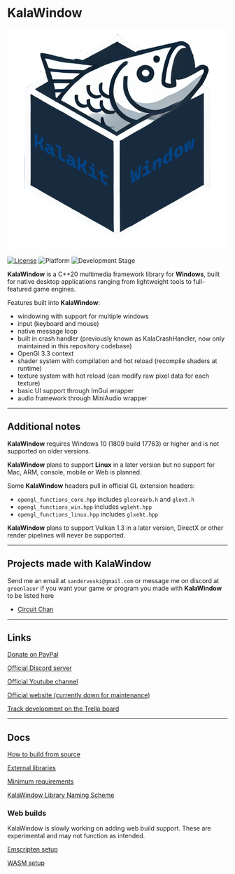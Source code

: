 # KalaWindow

![Logo](logo.png)

[![License](https://img.shields.io/badge/license-Zlib-blue)](LICENSE.md)
![Platform](https://img.shields.io/badge/platform-Windows%20%7C%20Linux-brightgreen)
![Development Stage](https://img.shields.io/badge/development-Alpha-yellow)

**KalaWindow** is a C++20 multimedia framework library for **Windows**, built for native desktop applications ranging from lightweight tools to full-featured game engines.

Features built into **KalaWindow**:
- windowing with support for multiple windows
- input (keyboard and mouse)
- native message loop
- built in crash handler (previously known as KalaCrashHandler, now only maintained in this repository codebase)
- OpenGl 3.3 context
- shader system with compilation and hot reload (recompile shaders at runtime)
- texture system with hot reload (can modify raw pixel data for each texture)
- basic UI support through ImGui wrapper
- audio framework through MiniAudio wrapper

---

## Additional notes

**KalaWindow** requires Windows 10 (1809 build 17763) or higher and is not supported on older versions.

**KalaWindow** plans to support **Linux** in a later version but no support for Mac, ARM, console, mobile or Web is planned.

Some **KalaWindow** headers pull in official GL extension headers:
- `opengl_functions_core.hpp` includes `glcorearb.h` and `glext.h`
- `opengl_functions_win.hpp` includes `wgleht.hpp`
- `opengl_functions_linux.hpp` includes `glxeht.hpp`

**KalaWindow** plans to support Vulkan 1.3 in a later version, DirectX or other render pipelines will never be supported.

---

## Projects made with KalaWindow

Send me an email at `sanderveski@gmail.com` or message me on discord at `greenlaser` if you want your game or program you made with **KalaWindow** to be listed here

- [Circuit Chan](https://github.com/lost-empire-entertainment/circuit-chan)

---

## Links

[Donate on PayPal](https://www.paypal.com/donate/?hosted_button_id=QWG8SAYX5TTP6)

[Official Discord server](https://discord.gg/jkvasmTND5)

[Official Youtube channel](https://youtube.com/greenlaser)

[Official website (currently down for maintenance)](https://thekalakit.com)

[Track development on the Trello board](https://trello.com/b/rXmMDRaf/kalawindow)

---

## Docs

[How to build from source](docs/build_from_source.md)

[External libraries](docs/external_libraries.md)

[Minimum requirements](docs/minimum_requirements.md)

[KalaWindow Library Naming Scheme](docs/naming_scheme.md)

### Web builds

KalaWindow is slowly working on adding web build support. These are experimental and may not function as intended.

[Emscripten setup](docs/web_builds/emscripten.md)

[WASM setup](docs/web_builds/wasm.md)